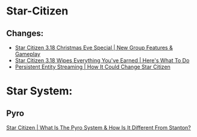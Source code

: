 # Star-Citizen
## Changes:
- [Star Citizen 3.18 Christmas Eve Special | New Group Features & Gameplay](https://youtu.be/GS20MieWydY)
- [Star Citizen 3.18 Wipes Everything You've Earned | Here's What To Do](https://youtu.be/y-6GRRNXki4)
- [Persistent Entity Streaming | How It Could Change Star Citizen](https://youtu.be/PrmAqPuyXrQ)

# Star System:
## Pyro
[Star Citizen | What Is The Pyro System & How Is It Different From Stanton?](https://youtu.be/0V6Kr0j9arU)
